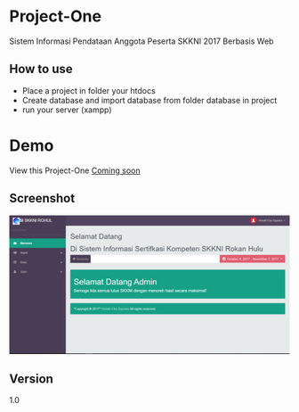 # Project-One
Sistem Informasi Pendataan Anggota Peserta SKKNI 2017 Berbasis Web

## How to use
 - Place a project in folder your htdocs
 - Create database and import database from folder database in project
 - run your server (xampp)
# Demo
View this Project-One [Coming soon](https://hendriekasaputra.github.io/Project-One/)

## Screenshot
![Mobile Menu](https://github.com/hendriekasaputra/Project-One/blob/master/Picture%20Program.PNG)

## Version
1.0

